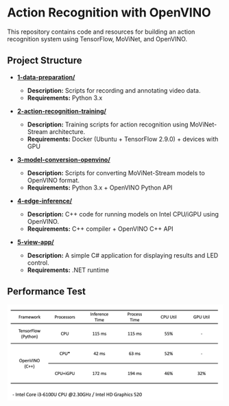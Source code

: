 # Action Recognition with OpenVINO

This repository contains code and resources for building an action recognition system using TensorFlow, MoViNet, and OpenVINO.

## Project Structure
- [**1-data-preparation/**](1-data-preparation)
  - **Description:** Scripts for recording and annotating video data.
  - **Requirements:** Python 3.x

- [**2-action-recognition-training/**](2-action-recognition-training)
  - **Description:** Training scripts for action recognition using MoViNet-Stream architecture.
  - **Requirements:** Docker (Ubuntu + TensorFlow 2.9.0) + devices with GPU

- [**3-model-conversion-openvino/**](3-model-conversion-openvino)
  - **Description:** Scripts for converting MoViNet-Stream models to OpenVINO format.
  - **Requirements:** Python 3.x + OpenVINO Python API
    
- [**4-edge-inference/**](4-edge-inference)
  - **Description:** C++ code for running models on Intel CPU/iGPU using OpenVINO.
  - **Requirements:** C++ compiler + OpenVINO C++ API
    
- [**5-view-app/**](5-view-app)
  - **Description:** A simple C# application for displaying results and LED control.
  - **Requirements:** .NET runtime
    
## Performance Test

<img src="performance.jpeg" style="width:700px;">
